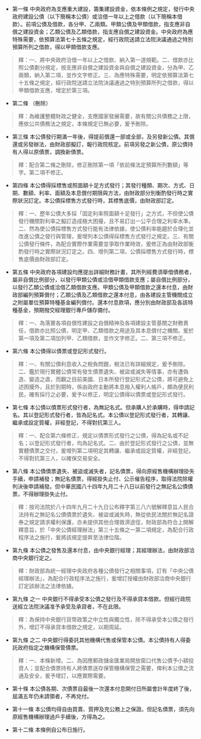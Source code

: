 * 第一條 中央政府為支應重大建設，籌集建設資金，依本條例之規定，發行中央政府建設公債（以下簡稱本公債）或洽借一年以上之借款（以下簡稱本借款）。前項公債及借款，各分甲、乙兩類。甲類公債及甲類借款，指支應非自償之建設資金；乙類公債及乙類借款，指支應自償之建設資金。中央政府為應特殊需要，依預算法第七十五條之規定，經行政院送請立法院決議通過之特別預算所列之借款，得以甲類借款支應。

> 釋：一、將中央政府洽借一年以上之借款、納入第一道規範。二、借款亦比照公債劃分規定，按支應非自償之建設資金與自償之建設資金，分為甲、乙兩類，納入第二項，並作文字修正。三、為應特殊需要，明定依預算法第七十五條之規定，經行政院送請立法院決議通過之特別預算所列之借款，得以甲類借款支應，增定於第三項。

* 第二條 （刪除）

> 釋：為維護整體財政之健全，支應國家發展需要，故有關公共債務之上限，應依公共債務法之規定，本條規定已無必要，爰予刪除。

* 第三條 本公債發行期滿一年後，得提前償還一部或全部，及另發新公債。其償還或另發辦法，由財政部擬訂，報行政院核定。前項另發之新公債，原公債持有人得以原債票，調換新債票。

> 釋：配合第二條之刪除，修正刪除第一項「依前條法定預算所列數額」等字。第二項不修正。

* 第四條 本公債得採標售或照面額十足方式發行；其發行種類、期次、方式、日期、數額、利率、面額及本息償付期限與方法，由財政部分別衡酌發行時之實際狀況訂定。本公債採標售方式發行時，其標售底價，由財政部訂定。

> 釋：一、歷年公債大多採「固定利率照面額十足發行」之方式，不但使公債發行機關對利率之擬訂造成極大困擾，且不易訂出一公平合理之利率水準。二、然為使公債採標售方式發行能有法律依據，使公債利率能趨於合理化並改進公債之發行與管理，爰增列本公債得採標售方式發行之規定。三、有關公債發行條件，為配合實際作業需要並爭取作業時效，爰修正為由財政部衡酌發行時之實際狀況訂定之。四、增列第二項，公債採標售方式發行時，標售底價由財政部訂定。

* 第五條 中央政府各項建設均應提出詳細財務計畫，其所列經費須舉借債務者，屬非自償比例部分，以發行甲類公債或洽借甲類借款支應；屬自償比例部分，以發行乙類公債或洽借乙類借款支應。甲類公債及甲類借款之還本付息，由財政部編列預算償付；乙類公債及乙類借款之還本付息，由各建設主管機關成立之附屬單位預算特種基金編列償付。還本付息款項，應分別由財政部及各該特種基金，預期撥交經理銀行專戶儲存備付。

> 釋：一、為落實各項自償性建設之自償精神及各項建設主管基關之財務責任，借款亦比照公債，明定甲、乙類借款之用途及其本息償付之機關。爰於第一項及第二項加列甲、乙類借款，並作文字修正。二、第三項不修正。

* 第六條 本公債得以債票或登記形式發行。

> 釋：一、有關公債利息收入之稅負問題，稅法已有詳細規定，爰予刪除。二、鑑於現行實體公債常有發生債票遺失、被盜或滅失等情事，亦有遭偽造、變造之虞，而觀之目前美國、日本所發行登記形式之公債，將可避免上述困擾外，且於到期時，係由政府主動將本息撥入權利人帳戶，頗為便民利民，確有採行之必要，爰予以修正，明定公債得以債票或登記形式發行。

* 第七條 本公債以債票形式發行者，為無記名式。但承購人於承購時，得申請記名。其以登記形式發行者，皆為記名式。本公債以登記形式發行者，其轉讓、繼承或設定質權，非經登記，不得對抗第三人。

> 釋：一、配合第六條修正，規定以債票形式發行之公債，得為記名或不記名；以登記形式發行者，均為記名式。二、由於登記形式發行之公債，並無實體債票之交付，爰增列第二項明定其轉讓、繼承或設定質權，非經登記，不得對抗第三人，以確保交易安全。

* 第八條 本公債債票遺失、被盜或滅失者，記名債票，得向原經售機構辦理掛失手續，申請補發；無記名債票，得經掛失止付、公示催告程序，取得法院除權判決後申請補發。但中華民國八十四年九月二十八日以前發行之無記名公債債票，不得辦理掛失止付。

> 釋：按司法院於八十四年九月二十九日公布釋字第三八六號解釋意旨人民合法持有之無記名公債債票於遺失、被盜或滅失時，無從依民法關於無記名證券之規定請求權利保護，亦未提供其他合理救濟途徑，財政部為符合上開解釋意旨，於「中央公債經理辦法」第三十五條之一第二項規定，為配合行政程序法之施行，爰將該規定提昇至法律位階。

* 第九條 本公債之發售及還本付息，由中央銀行經理；其經理辦法，由財政部洽商中央銀行定之。

> 釋：財政部為統一經理中央政府各種公債發行之相關事項，訂有「中央公債經理辦法」，為配合行政程序法之施行，爰增訂授權由財政部洽商中央銀行訂定該辦法之法律依據。

* 第九條 之一 中央銀行不得承受本公債之發行及不得承貸本借款。但經行政院送經立法院決議准予承受及承貸者，不在此限。

> 釋：為保持中央銀行貨幣政策之中立性與獨立性，除不得承受本公債之發行外，增訂不得承貸本借款之規定，以期周延。

* 第九條 之二 中央銀行得委託其他機構代售或保管本公債。本公債持有人得委託政府指定之機構保管債票。

> 釋：一、本條新增。二、為因應郵政儲金匯業局開放窗口代售公債予小額投資人；並配合債票持有人將債票送存保管機構保管之需要，俾利本公債之流通及安全，爰予增訂，以應實際需要。

* 第十條 本公債各期、次債票自最後一次還本付息開付日所屬會計年度終了後，屆滿五年仍未請領者，不再兌付。

* 第十一條 本公債均得自由買賣、質押及充公務上之保證。但記名債票，須先向原經售機構辦理過戶手續後，方得為之。

* 第十二條 本條例自公布日施行。


